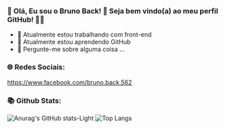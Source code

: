 ### 👋 Olá, Eu sou o Bruno Back! 🌱 Seja bem vindo(a) ao meu perfil GitHub! 👋🏻

- 🔭 Atualmente estou trabalhando com front-end
- 🌱 Atualmente estou aprendendo GitHub
- 💬 Pergunte-me sobre alguma coisa ...

### 🌐 Redes Sociais:

https://www.facebook.com/bruno.back.562

### 📚 Github Stats:

![Anurag's GitHub stats-Light](https://github-readme-stats.vercel.app/api?username=brunoback&show_icons=true&theme=tokyonight#gh-light-mode-only)
![Top Langs](https://github-readme-stats.vercel.app/api/top-langs/?username=anuraghazra&layout=compact&theme=tokyonight#gh)


